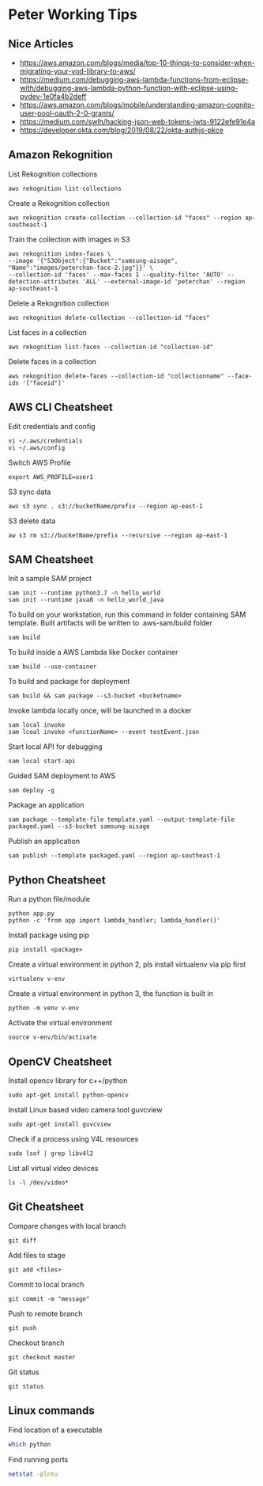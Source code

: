 # Peter Working Tips

## Nice Articles
* https://aws.amazon.com/blogs/media/top-10-things-to-consider-when-migrating-your-vod-library-to-aws/
* https://medium.com/debugging-aws-lambda-functions-from-eclipse-with/debugging-aws-lambda-python-function-with-eclipse-using-pydev-1e0fa4b2deff
* https://aws.amazon.com/blogs/mobile/understanding-amazon-cognito-user-pool-oauth-2-0-grants/
* https://medium.com/swlh/hacking-json-web-tokens-jwts-9122efe91e4a
* https://developer.okta.com/blog/2019/08/22/okta-authjs-pkce

## Amazon Rekognition
List Rekognition collections
```
aws rekognition list-collections
```
Create a Rekognition collection
```
aws rekognition create-collection --collection-id "faces" --region ap-southeast-1
```
Train the collection with images in S3
```
aws rekognition index-faces \
--image '{"S3Object":{"Bucket":"samsung-aisage", "Name":"images/peterchan-face-2.jpg"}}' \
--collection-id 'faces' --max-faces 1 --quality-filter 'AUTO' --detection-attributes 'ALL' --external-image-id 'peterchan' --region ap-southeast-1
```
Delete a Rekognition collection 
```
aws rekognition delete-collection --collection-id "faces"
```
List faces in a collection
```
aws rekognition list-faces --collection-id "collection-id"  
```
Delete faces in a collection
```
aws rekognition delete-faces --collection-id "collectionname" --face-ids '["faceid"]'
```
## AWS CLI Cheatsheet
Edit credentials and config
```
vi ~/.aws/credentials
vi ~/.aws/config
```
Switch AWS Profile
```
export AWS_PROFILE=user1
```
S3 sync data
```
aws s3 sync . s3://bucketName/prefix --region ap-east-1
```
S3 delete data
```
aw s3 rm s3://bucketName/prefix --recursive --region ap-east-1
```

## SAM Cheatsheet
Init a sample SAM project
```
sam init --runtime python3.7 -n hello_world
sam init --runtime java8 -n hello_world_java
```
To build on your workstation, run this command in folder containing SAM template. Built artifacts will be written to .aws-sam/build folder
```
sam build
``` 
To build inside a AWS Lambda like Docker container
```
sam build --use-container
```
To build and package for deployment
```
sam build && sam package --s3-bucket <bucketname>
```
Invoke lambda locally once, will be launched in a docker
```
sam local invoke
sam lcoal invoke <functionName> --event testEvent.json
```
Start local API for debugging
```
sam local start-api
```
Guided SAM deployment to AWS
```
sam deploy -g
```
Package an application
```
sam package --template-file template.yaml --output-template-file packaged.yaml --s3-bucket samsung-aisage
```
Publish an application
```
sam publish --template packaged.yaml --region ap-southeast-1
```
## Python Cheatsheet
Run a python file/module
```
python app.py
python -c 'from app import lambda_handler; lambda_handler()'
```
Install package using pip
```
pip install <package>
```
Create a virtual environment in python 2, pls install virtualenv via pip first
```
virtualenv v-env
```
Create a virtual environment in python 3, the function is built in
```
python -m venv v-env
```
Activate the virtual environment
```
source v-env/bin/activate
```

## OpenCV Cheatsheet
Install opencv library for c++/python
```
sudo apt-get install python-opencv
```
Install Linux based video camera tool guvcview
```
sudo apt-get install guvcview
```
Check if a process using V4L resources
```
sudo lsof | grep libv4l2
```
List all virtual video devices
```
ls -l /dev/video*
```

## Git Cheatsheet
Compare changes with local branch
```
git diff
```
Add files to stage
```
git add <files>
```
Commit to local branch
```
git commit -m "message"
```
Push to remote branch
```
git push
```
Checkout branch
```
git checkout master
```
Git status
```
git status
```

## Linux commands
Find location of a executable
```bash
which python
```
Find running ports
```bash
netstat -plntu
```

